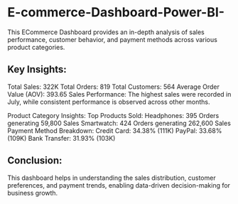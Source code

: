 # E-commerce-Dashboard-Power-BI-
This ECommerce Dashboard provides an in-depth analysis of sales performance, customer behavior, and payment methods across various product categories.
##  Key Insights:
Total Sales: 322K
Total Orders: 819
Total Customers: 564
Average Order Value (AOV): 393.65
Sales Performance:
The highest sales were recorded in July, while consistent performance is observed across other months.

Product Category Insights:
Top Products Sold:
Headphones: 395 Orders generating 59,800 Sales
Smartwatch: 424 Orders generating 262,600 Sales
Payment Method Breakdown:
Credit Card: 34.38% (111K)
PayPal: 33.68% (109K)
Bank Transfer: 31.93% (103K)
## Conclusion:
This dashboard helps in understanding the sales distribution, customer preferences, and payment trends, enabling data-driven decision-making for business growth.

